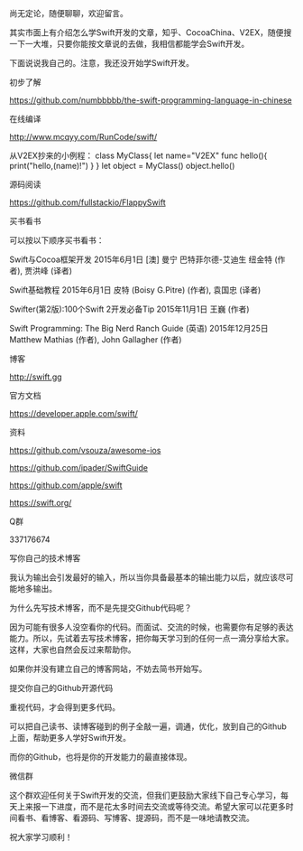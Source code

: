 尚无定论，随便聊聊，欢迎留言。

其实市面上有介绍怎么学Swift开发的文章，知乎、CocoaChina、V2EX，随便搜一下一大堆，只要你能按文章说的去做，我相信都能学会Swift开发。

下面说说我自己的。注意，我还没开始学Swift开发。

初步了解

https://github.com/numbbbbb/the-swift-programming-language-in-chinese

在线编译

http://www.mcqyy.com/RunCode/swift/

从V2EX抄来的小例程：
class MyClass{
    let name="V2EX"
    func hello(){
        print("hello,\(name)!")
    }
}
let object = MyClass()
object.hello()

源码阅读

https://github.com/fullstackio/FlappySwift

买书看书

可以按以下顺序买书看书：

Swift与Cocoa框架开发 2015年6月1日 [澳] 曼宁 巴特菲尔德-艾迪生 纽金特 (作者), 贾洪峰 (译者)

Swift基础教程 2015年6月1日 皮特 (Boisy G.Pitre) (作者), 袁国忠 (译者)

Swifter(第2版):100个Swift 2开发必备Tip 2015年11月1日 王巍 (作者)

Swift Programming: The Big Nerd Ranch Guide (英语)  2015年12月25日 Matthew Mathias (作者), John Gallagher (作者)

博客

http://swift.gg

官方文档

https://developer.apple.com/swift/

资料

https://github.com/vsouza/awesome-ios

https://github.com/ipader/SwiftGuide

https://github.com/apple/swift

https://swift.org/

Q群

337176674

写你自己的技术博客

我认为输出会引发最好的输入，所以当你具备最基本的输出能力以后，就应该尽可能地多输出。

为什么先写技术博客，而不是先提交Github代码呢？

因为可能有很多人没空看你的代码。而面试、交流的时候，也需要你有足够的表达能力。所以，先试着去写技术博客，把你每天学习到的任何一点一滴分享给大家。这样，大家也自然会反过来帮助你。

如果你并没有建立自己的博客网站，不妨去简书开始写。

提交你自己的Github开源代码

重视代码，才会得到更多代码。

可以把自己读书、读博客碰到的例子全敲一遍，调通，优化，放到自己的Github上面，帮助更多人学好Swift开发。

而你的Github，也将是你的开发能力的最直接体现。

微信群

这个群欢迎任何关于Swift开发的交流，但我们更鼓励大家线下自己专心学习，每天上来报一下进度，而不是花太多时间去交流或等待交流。希望大家可以花更多时间看书、看博客、看源码、写博客、提源码，而不是一味地请教交流。

祝大家学习顺利！